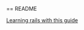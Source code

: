 == README

[Learning rails with this guide](http://www.devwalks.com/lets-build-instagram-in-rails-part-1)
